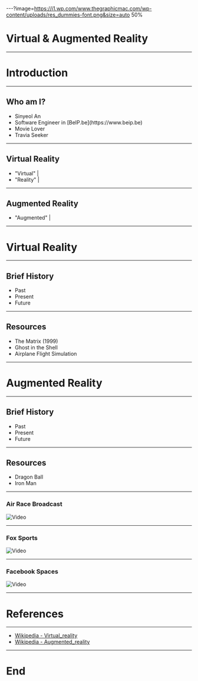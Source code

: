 ---?image=https://i1.wp.com/www.thegraphicmac.com/wp-content/uploads/res_dummies-font.png&size=auto 50%

# Virtual & Augmented Reality

---

# Introduction

---

## Who am I?

<ul>
  <li class="fragment">Sinyeol An</li>
  <li class="fragment">Software Engineer in [BeIP.be](https://www.beip.be)</li>
  <li class="fragment">Movie Lover</li>
  <li class="fragment">Travia Seeker</li>
</ul>

---

## Virtual Reality

- "Virtual" |
- "Reality" |

---

## Augmented Reality

- "Augmented" |

---

# Virtual Reality

---

## Brief History

- Past
- Present
- Future

---

## Resources

- The Matrix (1999)
- Ghost in the Shell
- Airplane Flight Simulation

---

# Augmented Reality

---

## Brief History

- Past
- Present
- Future

---

## Resources

- Dragon Ball
- Iron Man

---

### Air Race Broadcast

![Video](https://www.youtube.com/embed/s-tBmLg4D84)

---

### Fox Sports

![Video](https://www.youtube.com/embed/2sehW6yr2ZE)

---

### Facebook Spaces

![Video](https://www.youtube.com/embed/PVf3m7e7OKU)

---

# References

---

- [Wikipedia - Virtual_reality](https://en.wikipedia.org/wiki/Virtual_reality)
- [Wikipedia - Augmented_reality](https://en.wikipedia.org/wiki/Augmented_reality)

---

# End
